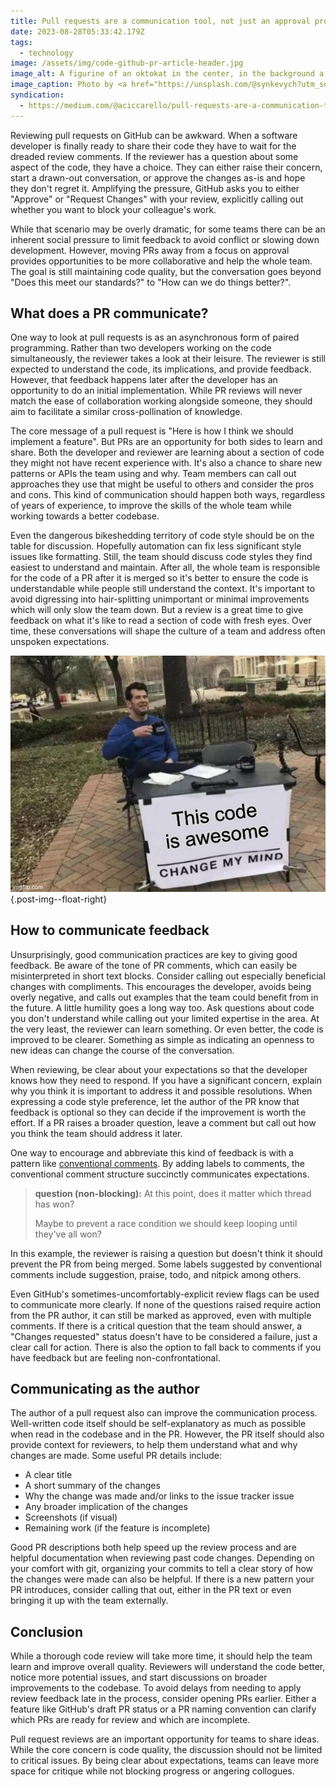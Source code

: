 ```yaml
---
title: Pull requests are a communication tool, not just an approval process
date: 2023-08-28T05:33:42.179Z
tags:
  - technology
image: /assets/img/code-github-pr-article-header.jpg
image_alt: A figurine of an oktokat in the center, in the background a laptop with the main page of the GitHub open.
image_caption: Photo by <a href="https://unsplash.com/@synkevych?utm_source=unsplash&utm_medium=referral&utm_content=creditCopyText">Roman Synkevych</a> on <a href="https://unsplash.com/photos/wX2L8L-fGeA?utm_source=unsplash&utm_medium=referral&utm_content=creditCopyText">Unsplash</a>
syndication:
  - https://medium.com/@aciccarello/pull-requests-are-a-communication-tool-not-just-an-approval-process-933d3a29f21d
---
```


Reviewing pull requests on GitHub can be awkward.
When a software developer is finally ready to share their code they have to wait for the dreaded review comments.
If the reviewer has a question about some aspect of the code, they have a choice.
They can either raise their concern, start a drawn-out conversation, or approve the changes as-is and hope they don't regret it.
Amplifying the pressure, GitHub asks you to either "Approve" or "Request Changes" with your review, explicitly calling out whether you want to block your colleague's work.

While that scenario may be overly dramatic, for some teams there can be an inherent social pressure to limit feedback to avoid conflict or slowing down development.
However, moving PRs away from a focus on approval provides opportunities to be more collaborative and help the whole team.
The goal is still maintaining code quality, but the conversation goes beyond "Does this meet our standards?" to "How can we do things better?".

## What does a PR communicate?

One way to look at pull requests is as an asynchronous form of paired programming.
Rather than two developers working on the code simultaneously, the reviewer takes a look at their leisure.
The reviewer is still expected to understand the code, its implications, and provide feedback.
However, that feedback happens later after the developer has an opportunity to do an initial implementation.
While PR reviews will never match the ease of collaboration working alongside someone, they should aim to facilitate a similar cross-pollination of knowledge.

The core message of a pull request is "Here is how I think we should implement a feature".
But PRs are an opportunity for both sides to learn and share.
Both the developer and reviewer are learning about a section of code they might not have recent experience with.
It's also a chance to share new patterns or APIs the team using and why.
Team members can call out approaches they use that might be useful to others and consider the pros and cons.
This kind of communication should happen both ways, regardless of years of experience, to improve the skills of the whole team while working towards a better codebase.

Even the dangerous bikeshedding territory of code style should be on the table for discussion.
Hopefully automation can fix less significant style issues like formatting.
Still, the team should discuss code styles they find easiest to understand and maintain.
After all, the whole team is responsible for the code of a PR after it is merged so it's better to ensure the code is understandable while people still understand the context.
It's important to avoid digressing into hair-splitting unimportant or minimal improvements which will only slow the team down.
But a review is a great time to give feedback on what it's like to read a section of code with fresh eyes.
Over time, these conversations will shape the culture of a team and address often unspoken expectations.

![Meme of man sitting behind a table with a sign saying 'This code is awesome; Change my mind'.](/assets/img/code-change-my-mind-meme.jpg "But for real. Change my mind."){.post-img--float-right}

## How to communicate feedback

Unsurprisingly, good communication practices are key to giving good feedback.
Be aware of the tone of PR comments, which can easily be misinterpreted in short text blocks.
Consider calling out especially beneficial changes with compliments.
This encourages the developer, avoids being overly negative, and calls out examples that the team could benefit from in the future.
A little humility goes a long way too.
Ask questions about code you don't understand while calling out your limited expertise in the area.
At the very least, the reviewer can learn something.
Or even better, the code is improved to be clearer.
Something as simple as indicating an openness to new ideas can change the course of the conversation.

When reviewing, be clear about your expectations so that the developer knows how they need to respond.
If you have a significant concern, explain why you think it is important to address it and possible resolutions.
When expressing a code style preference, let the author of the PR know that feedback is optional so they can decide if the improvement is worth the effort.
If a PR raises a broader question, leave a comment but call out how you think the team should address it later.

One way to encourage and abbreviate this kind of feedback is with a pattern like [conventional comments](https://conventionalcomments.org/).
By adding labels to comments, the conventional comment structure succinctly communicates expectations.

> **question (non-blocking):** At this point, does it matter which thread has won?
>
> Maybe to prevent a race condition we should keep looping until they've all won?

In this example, the reviewer is raising a question but doesn't think it should prevent the PR from being merged.
Some labels suggested by conventional comments include suggestion, praise, todo, and nitpick among others.

Even GitHub's sometimes-uncomfortably-explicit review flags can be used to communicate more clearly.
If none of the questions raised require action from the PR author, it can still be marked as approved, even with multiple comments.
If there is a critical question that the team should answer, a "Changes requested" status doesn't have to be considered a failure, just a clear call for action.
There is also the option to fall back to comments if you have feedback but are feeling non-confrontational.

## Communicating as the author

The author of a pull request also can improve the communication process.
Well-written code itself should be self-explanatory as much as possible when read in the codebase and in the PR.
However, the PR itself should also provide context for reviewers, to help them understand what and why changes are made.
Some useful PR details include:

- A clear title
- A short summary of the changes
- Why the change was made and/or links to the issue tracker issue
- Any broader implication of the changes
- Screenshots (if visual)
- Remaining work (if the feature is incomplete)

Good PR descriptions both help speed up the review process and are helpful documentation when reviewing past code changes.
Depending on your comfort with git, organizing your commits to tell a clear story of how the changes were made can also be helpful.
If there is a new pattern your PR introduces, consider calling that out, either in the PR text or even bringing it up with the team externally.

## Conclusion

While a thorough code review will take more time, it should help the team learn and improve overall quality.
Reviewers will understand the code better, notice more potential issues, and start discussions on broader improvements to the codebase.
To avoid delays from needing to apply review feedback late in the process, consider opening PRs earlier.
Either a feature like GitHub's draft PR status or a PR naming convention can clarify which PRs are ready for review and which are incomplete.

Pull request reviews are an important opportunity for teams to share ideas.
While the core concern is code quality, the discussion should not be limited to critical issues.
By being clear about expectations, teams can leave more space for critique while not blocking progress or angering collogues.
